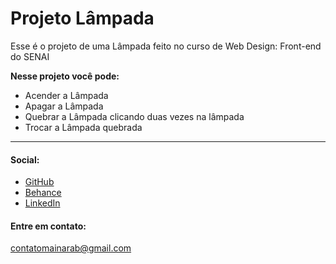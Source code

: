 # Projeto Lâmpada
 Esse é o projeto de uma Lâmpada feito no curso de Web Design: Front-end do SENAI

 **Nesse projeto você pode:**
 
 - Acender a Lâmpada
 - Apagar a Lâmpada
 - Quebrar a Lâmpada clicando duas vezes na lâmpada
 - Trocar a Lâmpada quebrada
***
#### Social:
* [GitHub](https://github.com/mainarab)
* [Behance](https://www.behance.net/mainarabarbosaa)
* [LinkedIn](https://www.linkedin.com/in/mainara-barbosa/)

#### Entre em contato:
contatomainarab@gmail.com
